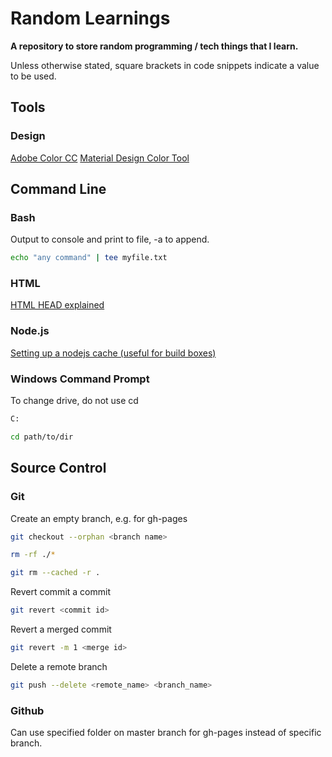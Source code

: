 # Random Learnings

**A repository to store random programming / tech things that I learn.**

Unless otherwise stated, square brackets in code snippets indicate a value to be used.

## Tools

### Design

[Adobe Color CC](https://color.adobe.com/create/color-wheel/)
[Material Design Color Tool](https://material.io/tools/color/#!/?view.left=0&view.right=0&primary.color=DCEDC8)

## Command Line

### Bash

Output to console and print to file, -a to append.

```bash
echo "any command" | tee myfile.txt
```

### HTML

[HTML HEAD explained](https://htmlhead.dev/)

### Node.js

[Setting up a nodejs cache (useful for build boxes)](https://www.nullivex.com/blog/setting-up-a-nodejs-dist-mirror)

### Windows Command Prompt

To change drive, do not use cd

```bash
C:

cd path/to/dir
```

## Source Control

### Git

Create an empty branch, e.g. for gh-pages

```bash
git checkout --orphan <branch name>

rm -rf ./*

git rm --cached -r .
```

Revert commit a commit

```bash
git revert <commit id>
```

Revert a merged commit

```bash
git revert -m 1 <merge id>
```

Delete a remote branch

```bash
git push --delete <remote_name> <branch_name>
```

### Github

Can use specified folder on master branch for gh-pages instead of specific branch.
